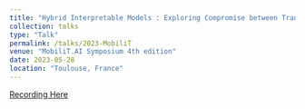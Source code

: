 ```yaml
---
title: "Hybrid Interpretable Models : Exploring Compromise between Transparency & Performance"
collection: talks
type: "Talk"
permalink: /talks/2023-MobiliT
venue: "MobiliT.AI Symposium 4th edition"
date: 2023-05-28
location: "Toulouse, France"
---
```


[Recording Here](https://www.youtube.com/watch?v=0mwVTbFhTGc)
